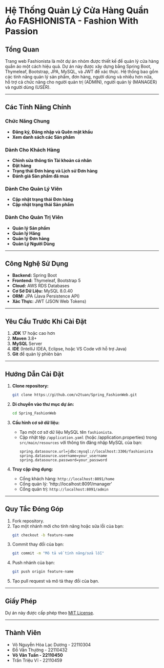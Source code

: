 # Hệ Thống Quản Lý Cửa Hàng Quần Áo FASHIONISTA - Fashion With Passion

## Tổng Quan
Trang web Fashionista là môt dự án nhóm được thiết kế để quản lý cửa hàng quần áo một cách hiệu quả. Dự án này được xây dựng bằng Spring Boot, Thymeleaf, Bootstrap, JPA, MySQL, và JWT để xác thực. Hệ thống bao gồm các tính năng quản lý sản phẩm, đơn hàng, người dùng và nhiều hơn nữa, hỗ trợ cả chức năng cho người quản trị (ADMIN), người quản lý (MANAGER) và người dùng (USER).

---

## Các Tính Năng Chính

### Chức Năng Chung
- **Đăng ký, Đăng nhập và Quên mật khẩu**
- **Xem danh sách các Sản phẩm**

### Dành Cho Khách Hàng
- **Chỉnh sửa thông tin Tài khoản cá nhân**
- **Đặt hàng**
- **Trạng thái Đơn hàng và Lịch sử Đơn hàng**
- **Đánh giá Sản phẩm đã mua**

### Dành Cho Quản Lý Viên
- **Cập nhật trạng thái Đơn hàng**
- **Cập nhật trạng thái Sản phẩm**

### Dành Cho Quản Trị Viên
- **Quản lý Sản phẩm**
- **Quản lý Hãng**
- **Quản lý Đơn hàng**
- **Quản Lý Người Dùng**

---

## Công Nghệ Sử Dụng

- **Backend:** Spring Boot
- **Frontend:** Thymeleaf, Bootstrap 5
- **Cloud:** AWS RDS Databases
- **Cơ Sở Dữ Liệu:** MySQL 8.0.40
- **ORM:** JPA (Java Persistence API)
- **Xác Thực:** JWT (JSON Web Tokens)

---

## Yêu Cầu Trước Khi Cài Đặt

1. **JDK** 17 hoặc cao hơn
2. **Maven** 3.8+
3. **MySQL** Server
4. **IDE** (IntelliJ IDEA, Eclipse, hoặc VS Code với hỗ trợ Java)
5. **Git** để quản lý phiên bản

---

## Hướng Dẫn Cài Đặt

1. **Clone repository:**
   ```bash
   git clone https://github.com/v2tuan/Spring_FashionWeb.git
   ```

2. **Di chuyển vào thư mục dự án:**
   ```bash
   cd Spring_FashionWeb
   ```

3. **Cấu hình cơ sở dữ liệu:**
   - Tạo một cơ sở dữ liệu MySQL tên `fashionista`.
   - Cập nhật tệp `/application.yaml` (hoặc /application.properties) trong `src/main/resources` với thông tin đăng nhập MySQL của bạn:
     ```properties
     spring.datasource.url=jdbc:mysql://localhost:3306/fashionista
     spring.datasource.username=your_username
     spring.datasource.password=your_password
     ```

4. **Truy cập ứng dụng:**
   - Cổng khách hàng: `http://localhost:8091/home`
   - Cổng quản lý: 'http://localhost:8091/manager'
   - Cổng quản trị: `http://localhost:8091/admin`

---

## Quy Tắc Đóng Góp

1. Fork repository.
2. Tạo một nhánh mới cho tính năng hoặc sửa lỗi của bạn:
   ```bash
   git checkout -b feature-name
   ```
3. Commit thay đổi của bạn:
   ```bash
   git commit -m "Mô tả về tính năng/sửa lỗi"
   ```
4. Push nhánh của bạn:
   ```bash
   git push origin feature-name
   ```
5. Tạo pull request và mô tả thay đổi của bạn.

---

## Giấy Phép
Dự án này được cấp phép theo [MIT License](LICENSE).

---

## Thành Viên
  - Võ Nguyễn Hòa Lạc Dương - 22110304
  - Đỗ Văn Thường - 22110432
  - **Võ Văn Tuấn - 22110450**
  - Trần Triệu Vĩ - 22110459

